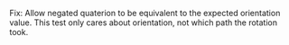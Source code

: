 Fix: Allow negated quaterion to be equivalent to the expected orientation value. This test only cares about orientation, not which path the rotation took.
